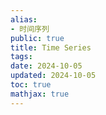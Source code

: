 ```yaml
---
alias:
- 时间序列
public: true
title: Time Series
tags:
date: 2024-10-05
updated: 2024-10-05
toc: true
mathjax: true
---
```



